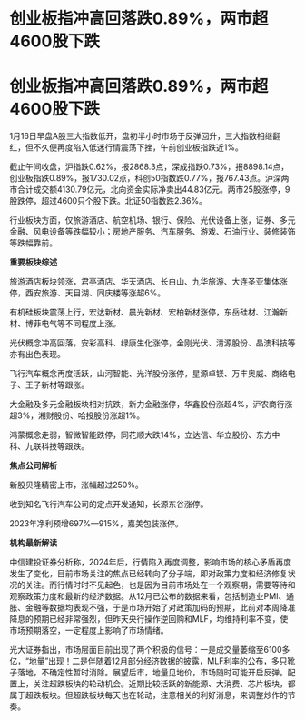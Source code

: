 # 创业板指冲高回落跌0.89%，两市超4600股下跌

# 创业板指冲高回落跌0.89%，两市超4600股下跌

1月16日早盘A股三大指数低开，盘初半小时市场于反弹回升，三大指数相继翻红，但不久便再度陷入低迷行情震荡下挫，午前创业板指跌近1%。

截止午间收盘，沪指跌0.62%，报2868.3点，深成指跌0.73%，报8898.14点，创业板指跌0.89%，报1730.02点，科创50指数跌0.77%，报767.43点。沪深两市合计成交额4130.79亿元，北向资金实际净卖出44.83亿元。两市25股涨停，9股跌停，超过4600只个股下跌。北证50指数跌2.36%。

行业板块方面，仅旅游酒店、航空机场、银行、保险、光伏设备上涨，证券、多元金融、风电设备等跌幅较小；房地产服务、汽车服务、游戏、石油行业、装修装饰等跌幅靠前。

**重要板块综述**

旅游酒店板块领涨，君亭酒店、华天酒店、长白山、九华旅游、大连圣亚集体涨停，西安旅游、天目湖、同庆楼等涨超6%。

有机硅板块震荡上行，宏达新材、晨光新材、宏柏新材涨停，东岳硅材、江瀚新材、博菲电气等不同程度上涨。

光伏概念冲高回落，安彩高科、绿康生化涨停，金刚光伏、清源股份、晶澳科技等亦有出色表现。

飞行汽车概念再度活跃，山河智能、光洋股份涨停，星源卓镁、万丰奥威、商络电子、王子新材等跟涨。

大金融及多元金融板块相对抗跌，新力金融涨停，华鑫股份涨超4%，沪农商行涨超3%，湘财股份、哈投股份涨超1%。

鸿蒙概念走弱，智微智能跌停，同花顺大跌14%，立达信、华立股份、东方中科、九联科技等跟跌。

**焦点公司解析**

新股贝隆精密上市，涨幅超过250%。

收到知名飞行汽车公司的定点开发通知，长源东谷涨停。

2023年净利预增697%—915%，嘉美包装涨停。

**机构最新解读**

中信建投证券分析称，2024年后，行情陷入再度调整，影响市场的核心矛盾再度发生了变化，目前市场关注的焦点已经转向了分子端，即对政策力度和经济修复状况的关注。而行情时时不见起色，也是因为目前市场处在一个观察期，需要等待和观察政策力度和最新的经济数据。从12月已公布的数据来看，包括制造业PMI、通胀、金融等数据均表现不强，于是市场开始了对政策加码的预期，此前对本周降准降息的预期已经非常强烈，但昨天央行操作逆回购和MLF，均维持利率不变，使市场预期落空，一定程度上影响了市场情绪。

光大证券指出，市场层面目前出现了两个积极的信号：一是成交量萎缩至6100多亿，“地量”出现！二是伴随着12月部分经济数据的披露，MLF利率的公布，多只靴子落地，不确定性暂时消除。展望后市，地量见地价，市场随时可能开启反弹。配置上，关注超跌板块的轮动机会。近期比较活跃的新能源、大消费、芯片板块，都属于超跌板块。但超跌板块每天也在轮动，注意相关的利好消息，来调整炒作的节奏。

